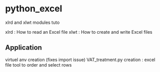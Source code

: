 # python_excel
xlrd and xlwt modules tuto

xlrd : How to read an Excel file
xlwt : How to create and write Excel files


## Application

virtuel anv creation (fixes import issue)
VAT_treatment.py creation : excel file tool to order and select rows

